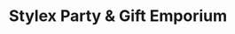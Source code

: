 ---
title: "Stylex Party & Gift Emporium"
url: /harlow/stylex-party-and-gift-emporium/
shop: gift
---